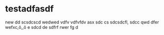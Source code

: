 # testadfasdf
new
dd
scsdcscd
wedwed
vdfv
vdfvfdv
asx
sdc
cs
sdcsdcfl,
sdcc
qwd
dfer
wefxc,ö,,ö
e
sdcd de
sdfrf
rwer
fg
d
